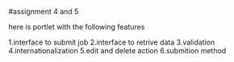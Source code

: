 #assignment 4 and 5 

here is portlet with the following features

1.interface to submit job
2.interface to retrive data
3.validation 
4.internationalization
5.edit and delete action
6.submition method
